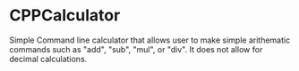 # CPPCalculator
Simple Command line calculator that allows user to make simple arithematic commands such as "add", "sub", "mul", or "div". It does not allow for decimal
calculations.
